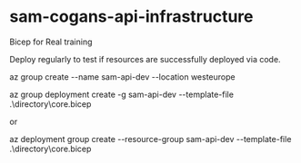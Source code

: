 # sam-cogans-api-infrastructure
Bicep for Real training

Deploy regularly to test if resources are successfully deployed via code.
<!-- Open powershell -->
<!-- Create resource group in location west europe-->
az group create --name sam-api-dev --location westeurope
<!-- deploy infra via bicep -->
az group deployment create -g sam-api-dev --template-file .\directory\core.bicep

or

az deployment group create --resource-group sam-api-dev --template-file .\directory\core.bicep

